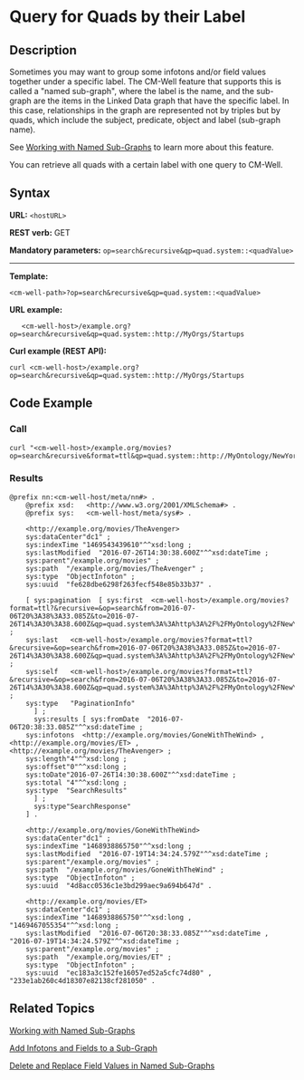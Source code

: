 # Query for Quads by their Label

## Description

Sometimes you may want to group some infotons and/or field values together under a specific label. The CM-Well feature that supports this is called a "named sub-graph", where the label is the name, and the sub-graph are the items in the Linked Data graph that have the specific label. In this case, relationships in the graph are represented not by triples but by quads, which include the subject, predicate, object and label (sub-graph name).

See [Working with Named Sub-Graphs](../../DeveloperGuide/DevGuide.WorkingWithNamedSub-Graphs.md) to learn more about this feature.

You can retrieve all quads with a certain label with one query to CM-Well.

## Syntax

**URL:** ```<hostURL>```

**REST verb:** GET

**Mandatory parameters:** ```op=search&recursive&qp=quad.system::<quadValue>```

----------

**Template:**

```
<cm-well-path>?op=search&recursive&qp=quad.system::<quadValue>
```

**URL example:**

```
   <cm-well-host>/example.org?op=search&recursive&qp=quad.system::http://MyOrgs/Startups
```

**Curl example (REST API):**

```
curl <cm-well-host>/example.org?op=search&recursive&qp=quad.system::http://MyOrgs/Startups
```

## Code Example

### Call

```
curl "<cm-well-host>/example.org/movies?op=search&recursive&format=ttl&qp=quad.system::http://MyOntology/NewYorkTimes"
```

### Results

```
@prefix nn:<cm-well-host/meta/nn#> .
    @prefix xsd:   <http://www.w3.org/2001/XMLSchema#> .
    @prefix sys:   <cm-well-host/meta/sys#> .
    
    <http://example.org/movies/TheAvenger>
    sys:dataCenter"dc1" ;
    sys:indexTime "1469543439610"^^xsd:long ;
    sys:lastModified  "2016-07-26T14:30:38.600Z"^^xsd:dateTime ;
    sys:parent"/example.org/movies" ;
    sys:path  "/example.org/movies/TheAvenger" ;
    sys:type  "ObjectInfoton" ;
    sys:uuid  "fe628dbe6298f263fecf548e85b33b37" .
    
    [ sys:pagination  [ sys:first  <cm-well-host>/example.org/movies?format=ttl?&recursive=&op=search&from=2016-07-06T20%3A38%3A33.085Z&to=2016-07-26T14%3A30%3A38.600Z&qp=quad.system%3A%3Ahttp%3A%2F%2FMyOntology%2FNewYorkTimes&length=4&offset=0> ;
    sys:last   <cm-well-host>/example.org/movies?format=ttl?&recursive=&op=search&from=2016-07-06T20%3A38%3A33.085Z&to=2016-07-26T14%3A30%3A38.600Z&qp=quad.system%3A%3Ahttp%3A%2F%2FMyOntology%2FNewYorkTimes&length=4&offset=4> ;
    sys:self   <cm-well-host>/example.org/movies?format=ttl?&recursive=&op=search&from=2016-07-06T20%3A38%3A33.085Z&to=2016-07-26T14%3A30%3A38.600Z&qp=quad.system%3A%3Ahttp%3A%2F%2FMyOntology%2FNewYorkTimes&length=4&offset=0> ;
    sys:type   "PaginationInfo"
      ] ;
      sys:results [ sys:fromDate  "2016-07-06T20:38:33.085Z"^^xsd:dateTime ;
    sys:infotons  <http://example.org/movies/GoneWithTheWind> , <http://example.org/movies/ET> , <http://example.org/movies/TheAvenger> ;
    sys:length"4"^^xsd:long ;
    sys:offset"0"^^xsd:long ;
    sys:toDate"2016-07-26T14:30:38.600Z"^^xsd:dateTime ;
    sys:total "4"^^xsd:long ;
    sys:type  "SearchResults"
      ] ;
      sys:type"SearchResponse"
    ] .
    
    <http://example.org/movies/GoneWithTheWind>
    sys:dataCenter"dc1" ;
    sys:indexTime "1468938865750"^^xsd:long ;
    sys:lastModified  "2016-07-19T14:34:24.579Z"^^xsd:dateTime ;
    sys:parent"/example.org/movies" ;
    sys:path  "/example.org/movies/GoneWithTheWind" ;
    sys:type  "ObjectInfoton" ;
    sys:uuid  "4d8acc0536c1e3bd299aec9a694b647d" .
    
    <http://example.org/movies/ET>
    sys:dataCenter"dc1" ;
    sys:indexTime "1468938865750"^^xsd:long , "1469467055354"^^xsd:long ;
    sys:lastModified  "2016-07-06T20:38:33.085Z"^^xsd:dateTime , "2016-07-19T14:34:24.579Z"^^xsd:dateTime ;
    sys:parent"/example.org/movies" ;
    sys:path  "/example.org/movies/ET" ;
    sys:type  "ObjectInfoton" ;
    sys:uuid  "ec183a3c152fe16057ed52a5cfc74d80" , "233e1ab260c4d18307e82138cf281050" .
```

## Related Topics

[Working with Named Sub-Graphs](../../DeveloperGuide/DevGuide.WorkingWithNamedSub-Graphs.md)

[Add Infotons and Fields to a Sub-Graph](../Update/API.Update.AddInfotonsAndFieldsToSubGraph.md)

[Delete and Replace Field Values in Named Sub-Graphs](../Update/API.Update.DeleteOrReplaceValuesInNamedSubGraph.md)


